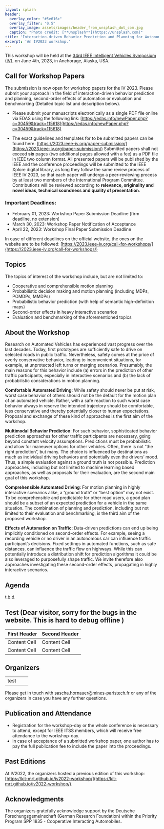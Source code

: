 ```yaml
---
layout: splash
header:
  overlay_color: "#5e616c"
  overlay_filter: "0.5"
  overlay_image: assets/images/header_from_unsplash_dot_com.jpg
  caption: "Photo credit: [**Unsplash**](https://unsplash.com)"
title: 'Interaction-driven Behavior Prediction and Planning for Autonomous Vehicles'
excerpt: 'An IV2023 workshop.'
---
```


This workshop will be held at the [34rd IEEE Intelligent Vehicles Symposium (IV)](https://2023.ieee-iv.org/), on June 4th, 2023, in Anchorage, Alaska, USA. 

## Call for Workshop Papers

The submission is now open for workshop papers for the IV 2023. Please submit your approach in the field of interaction-driven behavior prediction and planning, second-order effects of automation or evaluation and benchmarking (Detailed topic list and description below). 


- Please submit your manuscripts electronically as a single PDF file online via EDAS using the following link: [https://edas.info/newPaper.php?c=30459&track=115618](https://edas.info/newPaper.php?c=30459&track=115618)

- The exact guidelines and templates for to be submitted papers can be found here: [https://2023.ieee-iv.org/paper-submission/](https://2023.ieee-iv.org/paper-submission/)
Submitted papers shall not exceed **six** pages (two additional pages allowed with a fee) as a PDF file in IEEE two column format. All presented papers will be published by the IEEE and the conference proceedings will be submitted to the IEEE Xplore digital library, as long they follow the same review process of IEEE IV 2023, so that each paper will undergo a peer-reviewing process by at least two members of the International Program Committee. Contributions will be reviewed according to **relevance, originality and novel ideas, technical soundness and quality of presentation**. 

### Important Deadlines: 
- February 01, 2023: Workshop Paper Submission Deadline (firm deadline, no extension)
- March 30, 2023: Workshop Paper Notification of Acceptance
- April 22, 2023: Workshop Final Paper Submission Deadline 

In case of different deadlines on the official website, the ones on the website are to be followed: [https://2023.ieee-iv.org/call-for-workshops/](https://2023.ieee-iv.org/call-for-workshops/)

## Topics
The topics of interest of the workshop include, but are not limited to:

- Cooperative and comprehensible motion planning 
- Probabilistic decision making and motion planning (including MDPs, POMDPs, MMDPs) 
- Probabilistic behavior prediction (with help of semantic high-definition maps) 
- Second-order effects in heavy interactive scenarios
- Evaluation and benchmarking of the aforementioned topics

## About the Workshop

Research on Automated Vehicles has experienced vast progress over the last decades. Today, first prototypes are sufficiently safe to drive on selected roads in public traffic. Nevertheless, safety comes at the price of overly conservative behavior, leading to inconvenient situations, for example, at unprotected left turns or merging scenarios. Presumably, the main reasons for this behavior include (a) errors in the prediction of other traffic participants, especially in interactive scenarios and (b) the lack of probabilistic considerations in motion planning. 


**Comfortable Automated Driving**: While safety should never be put at risk, worst case behavior of others should not be the default for the motion plan of an automated vehicle. Rather, with a safe reaction to such worst case behavior always in reserve the intended trajectory should be comfortable, less conservative and thereby potentially closer to human expectations. Proposal and exchange of these kind of approaches is the first aim of the workshop. 


**Multimodal Behavior Prediction**: For such behavior, sophisticated behavior prediction approaches for other traffic participants are necessary, going beyond constant velocity assumptions. Predictions must be probabilistic and allow for maneuver options for other vehicles. Often, there is not “the right prediction”, but many. The choice is influenced by destinations as much as individual driving behaviors and potentially even the drivers’ mood. Thus, a simple evaluation against a ground truth is not possible. Prediction approaches, including but not limited to machine learning based approaches, as well as proposals for their evaluation, are the second main goal of this workshop.


**Comprehensible Automated Driving**: For motion planning in highly interactive scenarios alike, a “ground truth” or “best option” may not exist. To be comprehensible and predictable for other road users, a good plan should be a subset of an expected prediction for a vehicle in the same situation. The combination of planning and prediction, including but not limited to their evaluation and benchmarking, is the third aim of the proposed workshop.


**Effects of Automation on Traffic**: Data-driven predictions can end up being implicitly conditioned on second-order effects. For example, seeing a recording vehicle or no driver in an autonomous car can influence traffic participant’s decisions. Fixed settings in automated functions, such as safe distances, can influence the traffic flow on highways. While this can potentially introduce a distribution shift for prediction algorithms it could be also leveraged to purposefully shape traffic. We invite therefore also approaches investigating these second-order effects, propagating in highly interactive scenarios.





## Agenda

t.b.d.                                                                

## Test  (Dear visitor, sorry for the bugs in the website. This is hard to debug offline )

| First Header  | Second Header |
| ------------- | ------------- |
| Content Cell  | Content Cell  |
| Content Cell  | Content Cell  |

## Organizers
| | | |
| ------------------------- | ------------------------- | ------------------------- |
| test||| 


Please get in touch with  [sascha.hornauer@mines-paristech.fr](sascha.hornauer@mines-paristech.fr) or any of the organizers in case you have any further questions.

## Publication and Attendance

- Registration for the workshop-day or the whole conference is necessary to attend, except for IEEE ITSS members, which will receive free attendance to the workshop-day.
- In case of acceptance of a submitted workshop paper, one author has to pay the full publication fee to include the paper into the proceedings. 

## Past Editions

At IV2022, the organizers hosted a previous edition of this workshop: [https://kit-mrt.github.io/iv2022-workshop/](https://kit-mrt.github.io/iv2022-workshop/).

## Acknowledgments

The organizers gratefully acknowledge support by the Deutsche Forschungsgemeinschaft (German Research Foundation) within the Priority Program SPP 1835 - Cooperative Interacting Automobiles.
